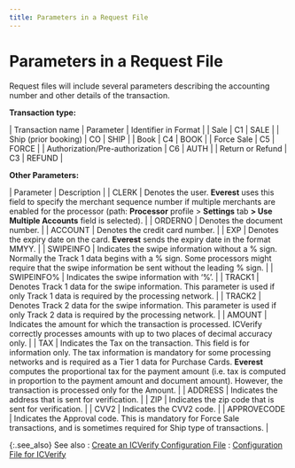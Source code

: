 ```yaml
---
title: Parameters in a Request File
---
```


# Parameters in a Request File


Request files will include several parameters describing the accounting  number and other details of the transaction.


**Transaction type:**


| Transaction name | Parameter | Identifier in Format |
| Sale | C1 | SALE |
| Ship (prior booking) | CO | SHIP |
| Book | C4 | BOOK |
| Force Sale | C5 | FORCE |
| Authorization/Pre-authorization | C6 | AUTH |
| Return or Refund | C3 | REFUND |



**Other Parameters:**


| Parameter | Description |
| CLERK | Denotes the user. **Everest** uses  this field to specify the merchant sequence number if multiple merchants  are enabled for the processor (path: **Processor**  profile > **Settings** tab **&gt; Use Multiple Accounts** field is  selected). |
| ORDERNO | Denotes the document number. |
| ACCOUNT | Denotes the credit card number. |
| EXP | Denotes the expiry  date on the card. **Everest** sends  the expiry  date in the format MMYY. |
| SWIPEINFO | Indicates the swipe information without a % sign. Normally the Track  1 data begins with a % sign. Some processors might require that the swipe  information be sent without the leading % sign. |
| SWIPEINFO% | Indicates the swipe information with ‘%’. |
| TRACK1 | Denotes Track 1 data for the swipe information. This parameter is used  if only Track 1 data is required by the processing network. |
| TRACK2 | Denotes Track 2 data for the swipe information. This parameter is used  if only Track 2 data is required by the processing network. |
| AMOUNT | Indicates the amount for which the transaction is processed. ICVerify  correctly processes amounts with up to two places of decimal accuracy  only. |
| TAX | Indicates the Tax on the transaction. This field is for information  only. The tax information is mandatory for some processing networks and  is required as a Tier 1 data for Purchase Cards. **Everest**  computes the proportional tax for the payment amount (i.e. tax is computed  in proportion to the payment amount and document amount). However, the  transaction is processed only for the Amount. |
| ADDRESS | Indicates the address that is sent for verification. |
| ZIP | Indicates the zip code that is sent for verification. |
| CVV2 | Indicates the CVV2 code. |
| APPROVECODE | Indicates the Approval code. This is mandatory for Force Sale transactions,  and is sometimes required for Ship type of transactions. |



{:.see_also}
See also
: [Create  an ICVerify Configuration File]({{site.sc_baseurl}}/options/payment-information/credit-card-processing/ini-file-for-icverify/create_an_icverify_configuration_file.html)
: [Configuration  File for ICVerify]({{site.sc_baseurl}}/options/payment-information/credit-card-processing/ini-file-for-icverify/configuration_file_for_icverify.html)
